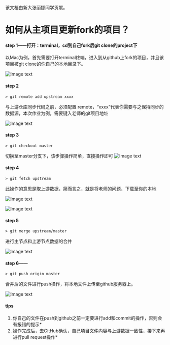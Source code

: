 该文档由新大张丽娜同学贡献。

# 如何从主项目更新fork的项目？

#### step 1——打开：terminal，cd到自己fork后git clone的project下

以Mac为例，首先需要打开terminal终端，进入到从github上fork的项目，并且该项目被git clone的你自己的本地目录下。

![Image text](https://ws4.sinaimg.cn/large/006tNc79gy1fieu7pcpwzj31kw14cwpc.jpg)

#### step 2

```
> git remote add upstream xxxx
```

与上游仓库同步代码之前，必须配置 remote，“xxxx”代表你需要与之保持同步的数据源，本次作业为例，需要键入老师的git项目地址

![Image text](https://ws3.sinaimg.cn/large/006tNc79gy1fieups178zj31kw0v5kdu.jpg)

#### step 3

```
> git checkout master
```
切换至master分支下，该步骤操作简单，直接操作即可
![Image text](https://ws3.sinaimg.cn/large/006tNc79gy1fieuxltln2j31ka0qqadc.jpg)

#### step 4

```
> git fetch upstream
```
此操作的意思是取上游数据，简而言之，就是将老师的问题，下载至你的本地

![Image text](https://ws2.sinaimg.cn/large/006tNc79gy1fiev8mx50ij31kw0u8wnj.jpg)

![Image text](https://ws4.sinaimg.cn/large/006tNc79gy1fiev3jpzpvj31kw0kr79w.jpg)

#### step 5

```
> git merge upstream/master
```

进行主节点和上游节点数据的合并

![Image text](https://ws3.sinaimg.cn/large/006tNc79gy1fieva0qgf6j31kw0u8wnj.jpg)

#### step 6——

```
> git push origin master
```
合并后的文件进行push操作，将本地文件上传至github服务器上。

![Image text](https://ws3.sinaimg.cn/large/006tNc79gy1fieve5w7kaj31kw0xj16i.jpg)

####  tips
1. 你自己的文件在push到github之前一定要进行add和commit的操作，否则会有报错的提示*
2. 操作完成后，去GitHub确认，自己项目文件内容与上游数据一致性，接下来再进行pull request操作*
